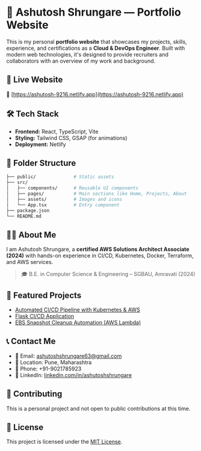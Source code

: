 # 💼 Ashutosh Shrungare — Portfolio Website

This is my personal **portfolio website** that showcases my projects, skills, experience, and certifications as a **Cloud & DevOps Engineer**. Built with modern web technologies, it's designed to provide recruiters and collaborators with an overview of my work and background.

## 🚀 Live Website

📎 [https://ashutosh-9216.netlify.app](https://ashutosh-9216.netlify.app)

## 🛠️ Tech Stack

- **Frontend:** React, TypeScript, Vite
- **Styling:** Tailwind CSS, GSAP (for animations)
- **Deployment:** Netlify

## 📂 Folder Structure

```bash
├── public/              # Static assets
├── src/
│   ├── components/      # Reusable UI components
│   ├── pages/           # Main sections like Home, Projects, About
│   ├── assets/          # Images and icons
│   └── App.tsx          # Entry component
├── package.json
└── README.md
```




## 👨‍💻 About Me

I am Ashutosh Shrungare, a **certified AWS Solutions Architect Associate (2024)** with hands-on experience in CI/CD, Kubernetes, Docker, Terraform, and AWS services.

> 🎓 B.E. in Computer Science & Engineering – SGBAU, Amravati (2024)

## 🔗 Featured Projects

- [Automated CI/CD Pipeline with Kubernetes & AWS](https://github.com/Ashutosh-9216/Automated-CI-CD-Pipeline-for-a-Microservices-E-Commerce-App-on-AWS-with-Self-Managed-Kubernetes)
- [Flask CI/CD Application](https://github.com/Ashutosh-9216/flask-ci-cd-app)
- [EBS Snapshot Cleanup Automation (AWS Lambda)](https://github.com/Ashutosh-9216/Cost-Optimization-With-AWS-Lambda)

## 📞 Contact Me

- 📧 Email: ashutoshshrungare63@gmail.com  
- 📍 Location: Pune, Maharashtra  
- 📱 Phone: +91-9021785923  
- 🔗 LinkedIn: [linkedin.com/in/ashutoshshrungare](https://www.linkedin.com/in/ashutoshshrungare)

## 🤝 Contributing

This is a personal project and not open to public contributions at this time.

## 📜 License

This project is licensed under the [MIT License](LICENSE).

